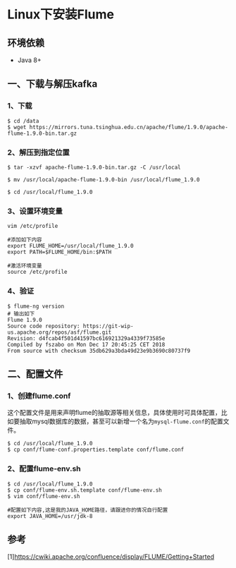 # Linux下安装Flume

## 环境依赖
- Java 8+

## 一、下载与解压kafka
### 1、下载
```shell
$ cd /data
$ wget https://mirrors.tuna.tsinghua.edu.cn/apache/flume/1.9.0/apache-flume-1.9.0-bin.tar.gz
```

### 2、解压到指定位置
```shell
$ tar -xzvf apache-flume-1.9.0-bin.tar.gz -C /usr/local

$ mv /usr/local/apache-flume-1.9.0-bin /usr/local/flume_1.9.0

$ cd /usr/local/flume_1.9.0
```

### 3、设置环境变量
```shell
vim /etc/profile

#添加如下内容
export FLUME_HOME=/usr/local/flume_1.9.0
export PATH=$FLUME_HOME/bin:$PATH

#激活环境变量
source /etc/profile
```

### 4、验证
```shell
$ flume-ng version
# 输出如下
Flume 1.9.0
Source code repository: https://git-wip-us.apache.org/repos/asf/flume.git
Revision: d4fcab4f501d41597bc616921329a4339f73585e
Compiled by fszabo on Mon Dec 17 20:45:25 CET 2018
From source with checksum 35db629a3bda49d23e9b3690c80737f9
```

## 二、配置文件
### 1、创建flume.conf
这个配置文件是用来声明flume的抽取源等相关信息，具体使用时可具体配置，比如要抽取mysql数据库的数据，甚至可以新增一个名为`mysql-flume.conf`的配置文件。
```shell
$ cd /usr/local/flume_1.9.0
$ cp conf/flume-conf.properties.template conf/flume.conf
```

### 2、配置flume-env.sh
```shell
$ cd /usr/local/flume_1.9.0
$ cp conf/flume-env.sh.template conf/flume-env.sh
$ vim conf/flume-env.sh

#配置如下内容,这是我的JAVA_HOME路径，请跟进你的情况自行配置
export JAVA_HOME=/usr/jdk-8
```

## 参考
[1]https://cwiki.apache.org/confluence/display/FLUME/Getting+Started